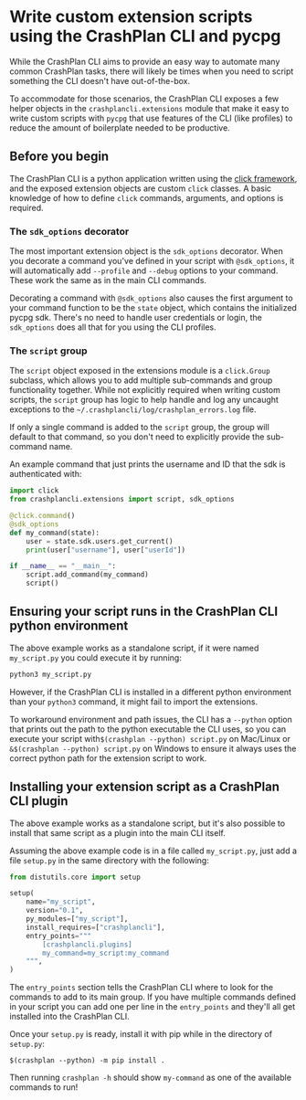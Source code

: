# Write custom extension scripts using the CrashPlan CLI and pycpg

While the CrashPlan CLI aims to provide an easy way to automate many common CrashPlan tasks, there will likely be times when
you need to script something the CLI doesn't have out-of-the-box.

To accommodate for those scenarios, the CrashPlan CLI exposes a few helper objects in the `crashplancli.extensions` module
that make it easy to write custom scripts with `pycpg` that use features of the CLI (like profiles) to reduce the amount
of boilerplate needed to be productive.

## Before you begin

The CrashPlan CLI is a python application written using the [click framework](https://click.palletsprojects.com/en/7.x/),
and the exposed extension objects are custom `click` classes. A basic knowledge of how to define `click` commands,
arguments, and options is required.

### The `sdk_options` decorator

The most important extension object is the `sdk_options` decorator. When you decorate a command you've defined in your
script with `@sdk_options`, it will automatically add `--profile` and `--debug` options to your command. These work the
same as in the main CLI commands.

Decorating a command with `@sdk_options` also causes the first argument to your command function to be the `state`
object, which contains the initialized pycpg sdk. There's no need to handle user credentials or login, the `sdk_options`
does all that for you using the CLI profiles.

### The `script` group

The `script` object exposed in the extensions module is a `click.Group` subclass, which allows you to add multiple
sub-commands and group functionality together. While not explicitly required when writing custom scripts, the `script`
group has logic to help handle and log any uncaught exceptions to the `~/.crashplancli/log/crashplan_errors.log` file.

If only a single command is added to the `script` group, the group will default to that command, so you don't need to
explicitly provide the sub-command name.

An example command that just prints the username and ID that the sdk is authenticated with:

```python
import click
from crashplancli.extensions import script, sdk_options

@click.command()
@sdk_options
def my_command(state):
    user = state.sdk.users.get_current()
    print(user["username"], user["userId"])

if __name__ == "__main__":
    script.add_command(my_command)
    script()
```

## Ensuring your script runs in the CrashPlan CLI python environment

The above example works as a standalone script, if it were named `my_script.py` you could execute it by running:

```bash
python3 my_script.py
```

However, if the CrashPlan CLI is installed in a different python environment than your `python3` command, it might fail to
import the extensions.

To workaround environment and path issues, the CLI has a `--python` option that prints out the path to the python
executable the CLI uses, so you can execute your script with`$(crashplan --python) script.py` on Mac/Linux or
`&$(crashplan --python) script.py` on Windows to ensure it always uses the correct python path for the extension script to
work.

## Installing your extension script as a CrashPlan CLI plugin

The above example works as a standalone script, but it's also possible to install that same script as a plugin into the
main CLI itself.

Assuming the above example code is in a file called `my_script.py`, just add a file `setup.py` in the same directory
with the following:

```python
from distutils.core import setup

setup(
    name="my_script",
    version="0.1",
    py_modules=["my_script"],
    install_requires=["crashplancli"],
    entry_points="""
        [crashplancli.plugins]
        my_command=my_script:my_command
    """,
)
```

The `entry_points` section tells the CrashPlan CLI where to look for the commands to add to its main group. If you have
multiple commands defined in your script you can add one per line in the `entry_points` and they'll all get installed
into the CrashPlan CLI.

Once your `setup.py` is ready, install it with pip while in the directory of `setup.py`:

```
$(crashplan --python) -m pip install .
```

Then running `crashplan -h` should show `my-command` as one of the available commands to run!

